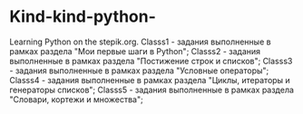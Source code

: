 # Kind-kind-python-
Learning Python on the stepik.org.
Classs1 - задания выполненные в рамках раздела "Мои первые шаги в Python";
Classs2 - задания выполненные в рамках раздела "Постижение строк и списков"; 
Classs3 - задания выполненные в рамках раздела "Условные операторы";
Classs4 - задания выполненные в рамках раздела "Циклы, итераторы и генераторы списков";
Classs5 - задания выполненные в рамках раздела "Словари, кортежи и множества";
